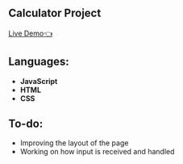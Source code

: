 ## Calculator Project

<a href="https://vusisiya.github.io/Calculator-Project/">Live Demo👈</a>
## Languages: 
* **JavaScript**
* **HTML**
* **CSS**

## To-do:
* Improving the layout of the page
* Working on how input is received and handled
